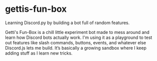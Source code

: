# gettis-fun-box
Learning Discord.py by building a bot full of random features.

Getti's Fun-Box is a chill little experiment bot made to mess around and learn how Discord bots actually work. I'm using it as a playground to test out features like slash commands, buttons, events, and whatever else Discord.js lets me build. It’s basically a growing sandbox where I keep adding stuff as I learn new tricks.
